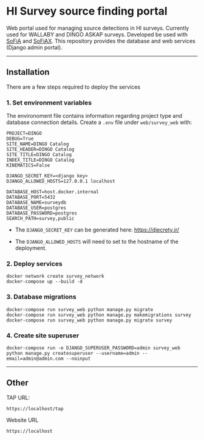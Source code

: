 # HI Survey source finding portal

Web portal used for managing source detections in HI surveys. Currently used for WALLABY and DINGO ASKAP surveys. Developed be used with [SoFiA](https://gitlab.com/SoFiA-Admin/SoFiA-2) and [SoFiAX](https://github.com/AusSRC/SoFiAX). This repository provides the database and web services (Django admin portal).

<HR>

## Installation

There are a few steps required to deploy the services

### 1. Set environment variables

The environoment file contains information regarding project type and database connection details. Create a ``.env`` file under `web/survey_web` with:

```
PROJECT=DINGO
DEBUG=True
SITE_NAME=DINGO Catalog
SITE_HEADER=DINGO Catalog
SITE_TITLE=DINGO Catalog
INDEX_TITLE=DINGO Catalog
KINEMATICS=False

DJANGO_SECRET_KEY=<django key>
DJANGO_ALLOWED_HOSTS=127.0.0.1 localhost

DATABASE_HOST=host.docker.internal
DATABASE_PORT=5432
DATABASE_NAME=surveydb
DATABASE_USER=postgres
DATABASE_PASSWORD=postgres
SEARCH_PATH=survey,public
```

* The `DJANGO_SECRET_KEY` can be generated here: https://djecrety.ir/

* The `DJANGO_ALLOWED_HOSTS` will need to set to the hostname of the deployment.

### 2. Deploy services

```
docker network create survey_network
docker-compose up --build -d
```

### 3. Database migrations

```
docker-compose run survey_web python manage.py migrate
docker-compose run survey_web python manage.py makemigrations survey
docker-compose run survey_web python manage.py migrate survey
```

### 4. Create site superuser

```
docker-compose run -e DJANGO_SUPERUSER_PASSWORD=admin survey_web python manage.py createsuperuser --username=admin --email=admin@admin.com --noinput
```

<HR>

## Other

TAP URL:
```
https://localhost/tap
```

Website URL
```
https://localhost
```
